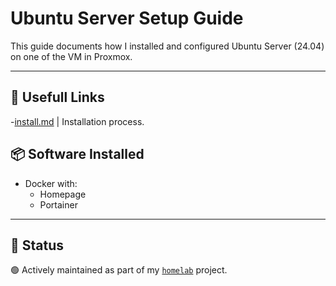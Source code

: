 # Ubuntu Server Setup Guide

This guide documents how I installed and configured Ubuntu Server (24.04) on one of the VM in Proxmox.

---

## 📂 Usefull Links

-[install.md](https://github.com/raoulmoise/homelab/blob/main/ubuntu-server-setup/install.md) | Installation process.

## 📦 Software Installed

- Docker with:
  - Homepage
  - Portainer     

---

## 🚧 Status

🟢 Actively maintained as part of my [`homelab`](https://github.com/raoulmoise/homelab) project.
